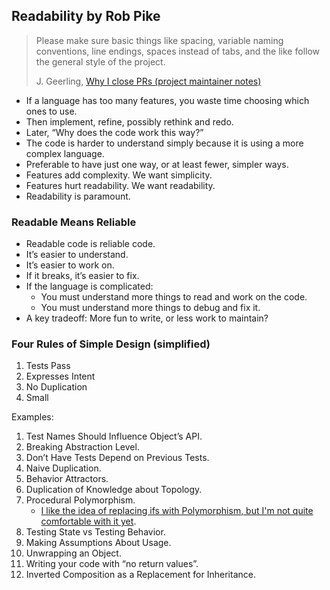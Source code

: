 ## Readability by Rob Pike

> Please make sure basic things like spacing, variable naming conventions,
> line endings, spaces instead of tabs, and the like follow
> the general style of the project.
>
> J. Geerling, [Why I close PRs (project maintainer notes)](http://www.jeffgeerling.com/blog/2016/why-i-close-prs-oss-project-maintainer-notes)


* If a language has too many features, you waste time choosing which ones to use.
* Then implement, refine, possibly rethink and redo.
* Later, “Why does the code work this way?”
* The code is harder to understand simply because it is using
  a more complex language.
* Preferable to have just one way, or at least fewer, simpler ways.
* Features add complexity. We want simplicity.
* Features hurt readability. We want readability.
* Readability is paramount.

### Readable Means Reliable

* Readable code is reliable code.
* It’s easier to understand.
* It’s easier to work on.
* If it breaks, it’s easier to fix.
* If the language is complicated:
  - You must understand more things to read and work on the code.
  - You must understand more things to debug and fix it.
* A key tradeoff: More fun to write, or less work to maintain?


### Four Rules of Simple Design (simplified)

1. Tests Pass
1. Expresses Intent
1. No Duplication
1. Small

Examples:

1. Test Names Should Influence Object’s API.
1. Breaking Abstraction Level.
1. Don’t Have Tests Depend on Previous Tests.
1. Naive Duplication.
1. Behavior Attractors.
1. Duplication of Knowledge about Topology.
1. Procedural Polymorphism.
    - [I like the idea of replacing ifs with Polymorphism, but I'm not quite comfortable with it yet](https://gist.github.com/jamesarosen/5881146).
1. Testing State vs Testing Behavior.
1. Making Assumptions About Usage.
1. Unwrapping an Object.
1. Writing your code with “no return values”.
1. Inverted Composition as a Replacement for Inheritance.
